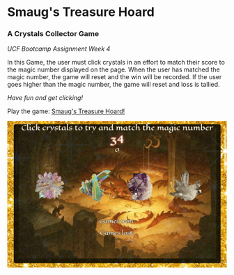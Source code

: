 # Smaug's Treasure Hoard #
### A Crystals Collector Game ###
*UCF Bootcamp Assignment Week 4*

In this Game, the user must click crystals in an effort to match their score to the magic number displayed on the page. When the user has matched the magic number, the game will reset and the win will be recorded.  If the user goes higher than the magic number, the game will reset and  loss is tallied.

*Have fun and get clicking!*

Play the game: 
[Smaug's Treasure Hoard!](https://lamepixie.github.io/Smaugs_CrystalCollector/)

![Smaug's Treasure Hoard](assets/images/crystals_screengrab.JPG)
